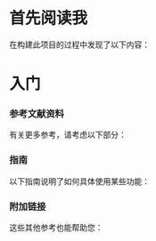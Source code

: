 # 首先阅读我
在构建此项目的过程中发现了以下内容：

# 入门

### 参考文献资料
有关更多参考，请考虑以下部分：

### 指南
以下指南说明了如何具体使用某些功能：

### 附加链接
这些其他参考也能帮助您：
